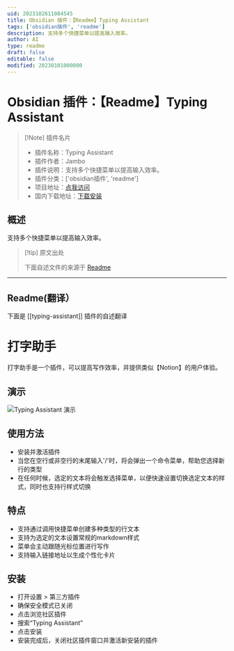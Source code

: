 ```yaml
---
uid: 2023102611084545
title: Obsidian 插件：【Readme】Typing Assistant
tags: ['obsidian插件', 'readme']
description: 支持多个快捷菜单以提高输入效率。
author: AI
type: readme
draft: false
editable: false
modified: 20230101000000
---
```


# Obsidian 插件：【Readme】Typing Assistant

> [!Note] 插件名片
> - 插件名称：Typing Assistant
> - 插件作者：Jambo
> - 插件说明：支持多个快捷菜单以提高输入效率。
> - 插件分类：['obsidian插件', 'readme']
> - 项目地址：[点我访问](https://github.com/Jambo2018/notion-assistant-plugin)
> - 国内下载地址：[下载安装](https://pkmer.cn/products/plugin/pluginMarket/?typing-assistant)

## 概述

支持多个快捷菜单以提高输入效率。



> [!tip] 原文出处
> 
>下面自述文件的来源于 [Readme](https://ghproxy.net/https://raw.githubusercontent.com/Jambo2018/notion-assistant-plugin/master/README.md)
> 

---

## Readme(翻译）

下面是 [[typing-assistant]] 插件的自述翻译


# 打字助手
打字助手是一个插件，可以提高写作效率，并提供类似【Notion】的用户体验。
## 演示
![Typing Assistant 演示](/src/assets/demo.gif)
## 使用方法
- 安装并激活插件
- 当您在空行或非空行的末尾输入'/'时，将会弹出一个命令菜单，帮助您选择新行的类型
- 在任何时候，选定的文本将会触发选择菜单，以便快速设置切换选定文本的样式，同时也支持行样式切换
## 特点
- 支持通过调用快捷菜单创建多种类型的行文本
- 支持为选定的文本设置常规的markdown样式
- 菜单会主动跟随光标位置进行写作
- 支持输入链接地址以生成个性化卡片
## 安装
- 打开设置 > 第三方插件
- 确保安全模式已关闭
- 点击浏览社区插件
- 搜索“Typing Assistant”
- 点击安装
- 安装完成后，关闭社区插件窗口并激活新安装的插件



